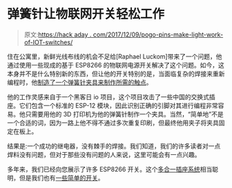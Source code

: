 # 弹簧针让物联网开关轻松工作

> 原文:[https://hack aday . com/2017/12/09/pogo-pins-make-light-work-of-IOT-switches/](https://hackaday.com/2017/12/09/pogo-pins-make-light-work-of-iot-switches/)

住在公寓里，新鲜光线布线的机会不足给[Raphael Luckom]带来了一个问题，他通过使用一些现成的基于 ESP8266 的物联网电源开关解决了这个问题。如今，这本身并不是什么特别新的东西，但让他的开关特别的是，当面临复杂的焊接来重新编程时，他[制造了一个弹簧针夹具来制作所需的触点](https://rluckom.github.io/esp-programmer/posts/reprogramming-wifi-switch/)。

他的工作灵感来自于一个黑客日 io 项目，这个项目攻击了一些中国的交换式插座。它们包含一个标准的 ESP-12 模块，因此识别正确的引脚对其进行编程非常容易。他只需要用他的 3D 打印机为他的弹簧针制作一个夹具。当然，“简单地”不是一个合适的词，因为一路上他不得不通过多次重复印刷，但最终他用夹子将夹具固定在板上。

结果是:一个成功的继电器，没有棘手的焊接。我们知道，我们的许多读者对一点焊料没有问题，但对于那些没有问题的人来说，这里可能会有一点兴趣。

多年来，我们已经向您展示了许多 ESP8266 开关。这个[多合一插座系统](https://hackaday.com/2016/09/20/an-esp8266-in-every-light-switch-and-outlet/)相当聪明，但是我们也有[一些简单的开关](https://hackaday.com/2015/04/19/switch-mains-power-with-an-esp8266/)。